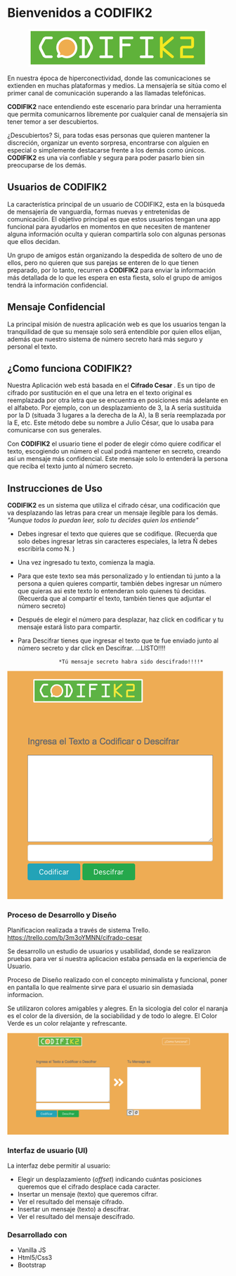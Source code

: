 
# Bienvenidos a CODIFIK2

<p align="center">
  <img src="codi4.png">
</p>

En nuestra época de hiperconectividad, donde las comunicaciones se extienden en muchas plataformas y medios. La mensajería se sitúa como el primer canal de comunicación superando a las llamadas telefónicas.


 **CODIFIK2**  nace entendiendo este escenario para brindar una herramienta que permita comunicarnos libremente por cualquier canal de mensajería sin tener temor a ser descubiertos.

¿Descubiertos? 
Si, para todas esas personas que quieren mantener la discreción, organizar un evento sorpresa, encontrarse con alguien en especial o simplemente destacarse frente a los demás como únicos.  **CODIFIK2** es una vía confiable y segura para poder pasarlo bien sin preocuparse de los demás.


## Usuarios de CODIFIK2

La característica principal de un usuario de CODIFIK2, esta en la búsqueda de mensajería de vanguardia, formas nuevas y entretenidas de comunicación.
 El objetivo principal es que estos usuarios tengan una app funcional para ayudarlos en momentos en que necesiten de mantener alguna información oculta y quieran compartirla solo con algunas personas que ellos decidan. 

Un grupo de amigos están organizando la despedida de soltero de uno de ellos, pero no quieren que sus parejas se enteren de lo que tienen preparado, por lo tanto, recurren a  **CODIFIK2** para enviar la información más detallada de lo que les espera en esta fiesta, solo el grupo de amigos  tendrá la información confidencial.


## Mensaje Confidencial

La principal misión de nuestra aplicación web es que los usuarios tengan la tranquilidad de que su mensaje solo será entendible por quien ellos elijan, además que nuestro sistema de número secreto hará más seguro y personal el texto.



## ¿Como funciona CODIFIK2?

Nuestra Aplicación web está basada en el  **Cifrado Cesar** . Es un tipo de cifrado por sustitución en el que una letra en el texto original es reemplazada por otra letra que se encuentra en posiciones más adelante en el alfabeto. Por ejemplo, con un desplazamiento de 3, la A sería sustituida por la D (situada 3 lugares a la derecha de la A), la B sería reemplazada por la E, etc. Este método debe su nombre a Julio César, que lo usaba para comunicarse con sus generales.

Con **CODIFIK2** el usuario tiene el poder de elegir cómo quiere codificar el texto, escogiendo un número el cual podrá mantener en secreto, creando así un mensaje más confidencial. Este mensaje solo lo entenderá la persona que reciba el texto junto al número secreto.



## Instrucciones de Uso

 **CODIFIK2** es un sistema que utiliza el cifrado césar, una codificación  que va desplazando las letras para crear un mensaje ilegible para los demás. 
     *"Aunque  todos lo puedan leer, solo tu decides quien los entiende"*


- Debes ingresar el texto que quieres que se codifique. 
(Recuerda que solo debes ingresar letras sin caracteres especiales, la letra Ñ debes escribirla como N. )
- Una vez ingresado tu texto, comienza la magia. 
- Para que este texto sea más personalizado y lo entiendan tú junto a la persona a quien quieres compartir, también debes ingresar un número que quieras asi este texto lo entenderan solo quienes tú decidas.
(Recuerda que al compartir el texto, también tienes que adjuntar el número secreto)
 - Después de elegir el número para desplazar, haz click en codificar y tu mensaje estará listo para compartir. 
- Para Descifrar tienes que ingresar el texto que te fue enviado junto al  número secreto y dar click en Descifrar. ...LISTO!!!!

                   *Tú mensaje secreto habra sido descifrado!!!!*

                  
![caeser-cipher](ingreso-texto.png)

### Proceso de Desarrollo y Diseño 
Planificacion realizada a través de sistema Trello.
https://trello.com/b/3m3oYMNN/cifrado-cesar

Se desarrollo un estudio de usuarios y usabilidad, donde se realizaron pruebas para ver si
nuestra aplicacion estaba pensada en la experiencia de Usuario.

Proceso de Diseño realizado con el concepto minimalista y funcional, poner en pantalla lo que realmente sirve para el usuario sin demasiada informacion.

Se utilizaron colores amigables y alegres.
En la sicologia del color el naranja es el color de la diversión, de la sociabilidad y de todo lo alegre. 
El Color Verde es un color relajante y refrescante.

![caeser-cipher](codifik2.png)


### Interfaz de usuario (UI)

La interfaz debe permitir al usuario:

- Elegir un desplazamiento (_offset_) indicando cuántas posiciones queremos que el cifrado desplace cada caracter.
- Insertar un mensaje (texto) que queremos cifrar.
- Ver el resultado del mensaje cifrado.
- Insertar un mensaje (texto) a descifrar.
- Ver el resultado del mensaje descifrado.

### Desarrollado con

- Vanilla JS
- Html5/Css3
- Bootstrap

